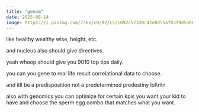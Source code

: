 ```yaml
---
title: "genom"
date: 2025-08-14
image: https://i.pinimg.com/736x/c0/92/c5/c092c57320c42e8d55af83f9d5306314.jpg
---
```


like healthy wealthy wise, height, etc.

and nucleus also should give directives.

yeah whoop should give you 9010 top tips daily.

you can you gene to real life result correlational data to choose.

and itll be a predisposition not a predetermined predestiny lol\n\n

also with genomics you can optimize for certain kpis you want your kid to have and choose the sperm egg combo that matches what you want.
